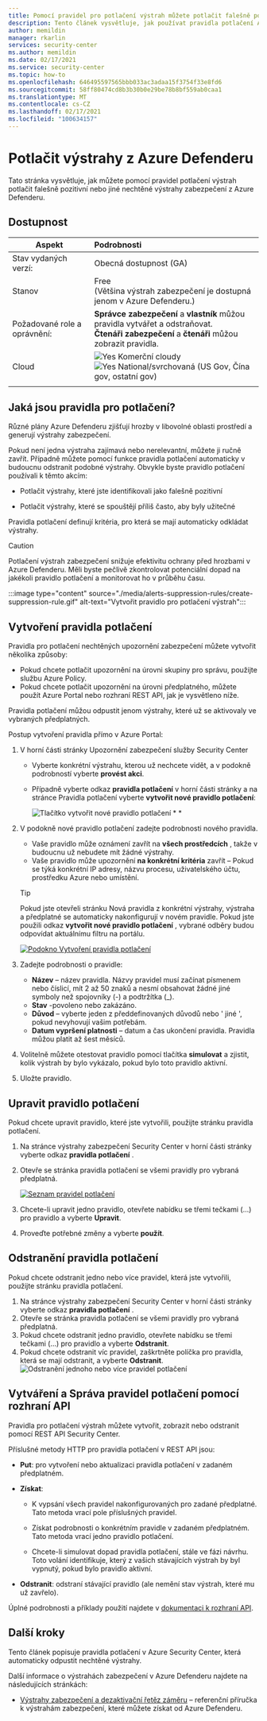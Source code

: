 ```yaml
---
title: Pomocí pravidel pro potlačení výstrah můžete potlačit falešně pozitivní nebo jiné nepotřebné výstrahy zabezpečení v Azure Security Center.
description: Tento článek vysvětluje, jak používat pravidla potlačení Azure Security Center ke skrytí upozornění na nechtěné zabezpečení.
author: memildin
manager: rkarlin
services: security-center
ms.author: memildin
ms.date: 02/17/2021
ms.service: security-center
ms.topic: how-to
ms.openlocfilehash: 646495597565bbb033ac3adaa15f3754f33e8fd6
ms.sourcegitcommit: 58ff80474cd8b3b30b0e29be78b8bf559ab0caa1
ms.translationtype: MT
ms.contentlocale: cs-CZ
ms.lasthandoff: 02/17/2021
ms.locfileid: "100634157"
---
```

# <a name="suppress-alerts-from-azure-defender"></a>Potlačit výstrahy z Azure Defenderu

Tato stránka vysvětluje, jak můžete pomocí pravidel potlačení výstrah potlačit falešně pozitivní nebo jiné nechtěné výstrahy zabezpečení z Azure Defenderu.

## <a name="availability"></a>Dostupnost

|Aspekt|Podrobnosti|
|----|:----|
|Stav vydaných verzí:|Obecná dostupnost (GA)|
|Stanov|Free<br>(Většina výstrah zabezpečení je dostupná jenom v Azure Defenderu.)|
|Požadované role a oprávnění:|**Správce zabezpečení** a **vlastník** můžou pravidla vytvářet a odstraňovat.<br>**Čtenáři zabezpečení** a **čtenáři** můžou zobrazit pravidla.|
|Cloud|![Yes](./media/icons/yes-icon.png) Komerční cloudy<br>![Yes](./media/icons/yes-icon.png) National/svrchovaná (US Gov, Čína gov, ostatní gov)|
|||


## <a name="what-are-suppression-rules"></a>Jaká jsou pravidla pro potlačení?

Různé plány Azure Defenderu zjišťují hrozby v libovolné oblasti prostředí a generují výstrahy zabezpečení.

Pokud není jedna výstraha zajímavá nebo nerelevantní, můžete ji ručně zavřít. Případně můžete pomocí funkce pravidla potlačení automaticky v budoucnu odstranit podobné výstrahy. Obvykle byste pravidlo potlačení používali k těmto akcím:

- Potlačit výstrahy, které jste identifikovali jako falešně pozitivní

- Potlačit výstrahy, které se spouštějí příliš často, aby byly užitečné

Pravidla potlačení definují kritéria, pro která se mají automaticky odkládat výstrahy.

> [!CAUTION]
> Potlačení výstrah zabezpečení snižuje efektivitu ochrany před hrozbami v Azure Defenderu. Měli byste pečlivě zkontrolovat potenciální dopad na jakékoli pravidlo potlačení a monitorovat ho v průběhu času.

:::image type="content" source="./media/alerts-suppression-rules/create-suppression-rule.gif" alt-text="Vytvořit pravidlo pro potlačení výstrah":::

## <a name="create-a-suppression-rule"></a>Vytvoření pravidla potlačení

Pravidla pro potlačení nechtěných upozornění zabezpečení můžete vytvořit několika způsoby:

- Pokud chcete potlačit upozornění na úrovni skupiny pro správu, použijte službu Azure Policy.
- Pokud chcete potlačit upozornění na úrovni předplatného, můžete použít Azure Portal nebo rozhraní REST API, jak je vysvětleno níže.

Pravidla potlačení můžou odpustit jenom výstrahy, které už se aktivovaly ve vybraných předplatných.

Postup vytvoření pravidla přímo v Azure Portal:

1. V horní části stránky Upozornění zabezpečení služby Security Center

    - Vyberte konkrétní výstrahu, kterou už nechcete vidět, a v podokně podrobností vyberte **provést akci**.

    - Případně vyberte odkaz **pravidla potlačení** v horní části stránky a na stránce Pravidla potlačení vyberte **vytvořit nové pravidlo potlačení**:

        ![Tlačítko vytvořit nové pravidlo potlačení * *](media/alerts-suppression-rules/create-new-suppression-rule.png)

1. V podokně nové pravidlo potlačení zadejte podrobnosti nového pravidla.
    - Vaše pravidlo může oznámení zavřít na **všech prostředcích** , takže v budoucnu už nebudete mít žádné výstrahy.     
    - Vaše pravidlo může upozornění **na konkrétní kritéria** zavřít – Pokud se týká konkrétní IP adresy, názvu procesu, uživatelského účtu, prostředku Azure nebo umístění.

    > [!TIP]
    > Pokud jste otevřeli stránku Nová pravidla z konkrétní výstrahy, výstraha a předplatné se automaticky nakonfigurují v novém pravidle. Pokud jste použili odkaz **vytvořit nové pravidlo potlačení** , vybrané odběry budou odpovídat aktuálnímu filtru na portálu.

    [![Podokno Vytvoření pravidla potlačení](media/alerts-suppression-rules/new-suppression-rule-pane.png)](media/alerts-suppression-rules/new-suppression-rule-pane.png#lightbox)
1. Zadejte podrobnosti o pravidle:
    - **Název** – název pravidla. Názvy pravidel musí začínat písmenem nebo číslicí, mít 2 až 50 znaků a nesmí obsahovat žádné jiné symboly než spojovníky (-) a podtržítka (_). 
    - **Stav** -povoleno nebo zakázáno.
    - **Důvod** – vyberte jeden z předdefinovaných důvodů nebo ' jiné ', pokud nevyhovují vašim potřebám.
    - **Datum vypršení platnosti** – datum a čas ukončení pravidla. Pravidla můžou platit až šest měsíců.
1. Volitelně můžete otestovat pravidlo pomocí tlačítka **simulovat** a zjistit, kolik výstrah by bylo vykázalo, pokud bylo toto pravidlo aktivní.
1. Uložte pravidlo. 


## <a name="edit-a-suppression-rule"></a>Upravit pravidlo potlačení

Pokud chcete upravit pravidlo, které jste vytvořili, použijte stránku pravidla potlačení.

1. Na stránce výstrahy zabezpečení Security Center v horní části stránky vyberte odkaz **pravidla potlačení** .
1. Otevře se stránka pravidla potlačení se všemi pravidly pro vybraná předplatná.

    [![Seznam pravidel potlačení](media/alerts-suppression-rules/suppression-rules-page.png)](media/alerts-suppression-rules/suppression-rules-page.png#lightbox)

1. Chcete-li upravit jedno pravidlo, otevřete nabídku se třemi tečkami (...) pro pravidlo a vyberte **Upravit**.
1. Proveďte potřebné změny a vyberte **použít**. 

## <a name="delete-a-suppression-rule"></a>Odstranění pravidla potlačení

Pokud chcete odstranit jedno nebo více pravidel, která jste vytvořili, použijte stránku pravidla potlačení.

1. Na stránce výstrahy zabezpečení Security Center v horní části stránky vyberte odkaz **pravidla potlačení** .
1. Otevře se stránka pravidla potlačení se všemi pravidly pro vybraná předplatná.
1. Pokud chcete odstranit jedno pravidlo, otevřete nabídku se třemi tečkami (...) pro pravidlo a vyberte **Odstranit**.
1. Pokud chcete odstranit víc pravidel, zaškrtněte políčka pro pravidla, která se mají odstranit, a vyberte **Odstranit**.
    ![Odstranění jednoho nebo více pravidel potlačení](media/alerts-suppression-rules/delete-multiple-alerts.png)

## <a name="create-and-manage-suppression-rules-with-the-api"></a>Vytváření a Správa pravidel potlačení pomocí rozhraní API

Pravidla pro potlačení výstrah můžete vytvořit, zobrazit nebo odstranit pomocí REST API Security Center. 

Příslušné metody HTTP pro pravidla potlačení v REST API jsou:

- **Put**: pro vytvoření nebo aktualizaci pravidla potlačení v zadaném předplatném.

- **Získat**:

    - K vypsání všech pravidel nakonfigurovaných pro zadané předplatné. Tato metoda vrací pole příslušných pravidel.

    - Získat podrobnosti o konkrétním pravidle v zadaném předplatném. Tato metoda vrací jedno pravidlo potlačení.

    - Chcete-li simulovat dopad pravidla potlačení, stále ve fázi návrhu. Toto volání identifikuje, který z vašich stávajících výstrah by byl vypnutý, pokud bylo pravidlo aktivní.

- **Odstranit**: odstraní stávající pravidlo (ale nemění stav výstrah, které mu už zavřelo).

Úplné podrobnosti a příklady použití najdete v [dokumentaci k rozhraní API](/rest/api/securitycenter/). 


## <a name="next-steps"></a>Další kroky

Tento článek popisuje pravidla potlačení v Azure Security Center, která automaticky odpustit nechtěné výstrahy.

Další informace o výstrahách zabezpečení v Azure Defenderu najdete na následujících stránkách:

- [Výstrahy zabezpečení a dezaktivační řetěz záměru](alerts-reference.md) – referenční příručka k výstrahám zabezpečení, které můžete získat od Azure Defenderu.
